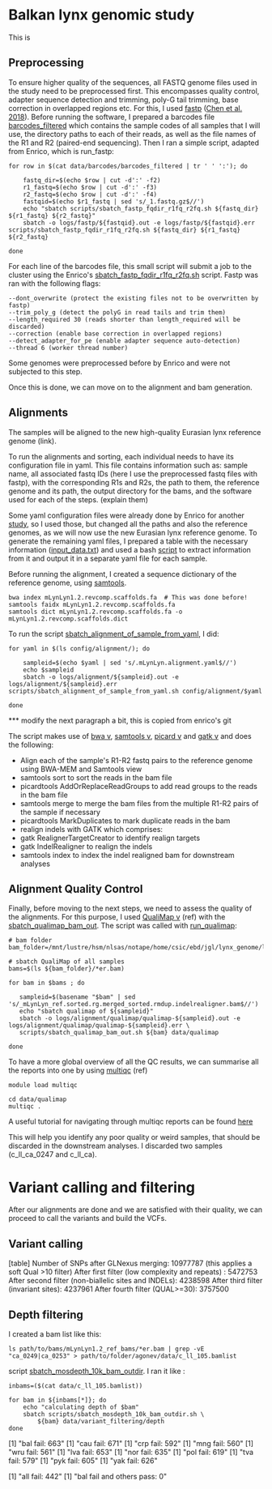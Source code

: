 # Balkan lynx genomic study

This is 

## Preprocessing

To ensure higher quality of the sequences, all FASTQ genome files used in the study need to be preprocessed first. This encompasses quality control, adapter sequence detection and trimming, poly-G tail trimming, base correction in overlapped regions etc. For this, I used [fastp](https://github.com/OpenGene/fastp) ([Chen et al. 2018](https://doi.org/10.1093/bioinformatics/bty560)). Before running the software, I prepared a barcodes file [barcodes_filtered](data/barcodes/barcodes_filtered) which contains the sample codes of all samples that I will use, the directory paths to each of their reads, as well as the file names of the R1 and R2 (paired-end sequencing). Then I ran a simple script, adapted from Enrico, which is run_fastp:

```
for row in $(cat data/barcodes/barcodes_filtered | tr ' ' ':'); do
    
    fastq_dir=$(echo $row | cut -d':' -f2)
    r1_fastq=$(echo $row | cut -d':' -f3)
    r2_fastq=$(echo $row | cut -d':' -f4)
    fastqid=$(echo $r1_fastq | sed 's/_1.fastq.gz$//')
    echo "sbatch scripts/sbatch_fastp_fqdir_r1fq_r2fq.sh ${fastq_dir} ${r1_fastq} ${r2_fastq}"
    sbatch -o logs/fastp/${fastqid}.out -e logs/fastp/${fastqid}.err scripts/sbatch_fastp_fqdir_r1fq_r2fq.sh ${fastq_dir} ${r1_fastq} ${r2_fastq}

done
```

For each line of the barcodes file, this small script will submit a job to the cluster using the Enrico's [sbatch_fastp_fqdir_r1fq_r2fq.sh](scripts/sbatch_fastp_fqdir_r1fq_r2fq.sh) script. Fastp was ran with the following flags:

```
--dont_overwrite (protect the existing files not to be overwritten by fastp)
--trim_poly_g (detect the polyG in read tails and trim them)
--length_required 30 (reads shorter than length_required will be discarded)
--correction (enable base correction in overlapped regions)
--detect_adapter_for_pe (enable adapter sequence auto-detection)
--thread 6 (worker thread number)
```


Some genomes were preprocessed before by Enrico and were not subjected to this step.

Once this is done, we can move on to the alignment and bam generation.



## Alignments

The samples will be aligned to the new high-quality Eurasian lynx reference genome (link). 

To run the alignments and sorting, each individual needs to have its configuration file in yaml. This file contains information such as: sample name, all associated fastq IDs (here I use the preprocessed fastq files with fastp), with the corresponding R1s and R2s, the path to them, the reference genome and its path, the output directory for the bams, and the software used for each of the steps. (explain them)

Some yaml configuration files were already done by Enrico for another [study](https://github.com/Enricobazzi/Lynxtrogression_v2/tree/main/config/alignment), so I used those, but changed all the paths and also the reference genomes, as we will now use the new Eurasian lynx reference genome. To generate the remaining yaml files, I prepared a table with the necessary information ([input_data.txt](config/test/input_data.txt)) and used a bash [script](config/test/group_individual_yamls.sh) to extract information from it and output it in a separate yaml file for each sample. 

Before running the alignment, I created a sequence dictionary of the reference genome, using [samtools](https://github.com/samtools/samtools).

```
bwa index mLynLyn1.2.revcomp.scaffolds.fa  # This was done before!
samtools faidx mLynLyn1.2.revcomp.scaffolds.fa
samtools dict mLynLyn1.2.revcomp.scaffolds.fa -o mLynLyn1.2.revcomp.scaffolds.dict
```

To run the script [sbatch_alignment_of_sample_from_yaml](scripts/sbatch_alignment_of_sample_from_yaml.sh), I did:

```
for yaml in $(ls config/alignment/); do

    sampleid=$(echo $yaml | sed 's/.mLynLyn.alignment.yaml$//')
    echo $sampleid
    sbatch -o logs/alignment/${sampleid}.out -e logs/alignment/${sampleid}.err scripts/sbatch_alignment_of_sample_from_yaml.sh config/alignment/$yaml

done
```

*** modify the next paragraph a bit, this is copied from enrico's git

The script makes use of [bwa v](), [samtools v](), [picard v]() and [gatk v]() and does the following: 
 - Align each of the sample's R1-R2 fastq pairs to the reference genome using BWA-MEM and Samtools view
 - samtools sort to sort the reads in the bam file
 - picardtools AddOrReplaceReadGroups to add read groups to the reads in the bam file
 - samtools merge to merge the bam files from the multiple R1-R2 pairs of the sample if necessary
 - picardtools MarkDuplicates to mark duplicate reads in the bam
 - realign indels with GATK which comprises:
 - gatk RealignerTargetCreator to identify realign targets
 - gatk IndelRealigner to realign the indels
 - samtools index to index the indel realigned bam for downstream analyses

 ## Alignment Quality Control

 Finally, before moving to the next steps, we need to assess the quality of the alignments. For this purpose, I used [QualiMap v]() (ref) with the [sbatch_qualimap_bam_out](scripts/sbatch_qualimap_bam_out.sh). The script was called with [run_qualimap](scripts/commands_and_small-scripts/run_qualimap.sh):

 ```
 # bam folder
bam_folder=/mnt/lustre/hsm/nlsas/notape/home/csic/ebd/jgl/lynx_genome/lynx_data/mLynLyn1.2_ref_bams

# sbatch QualiMap of all samples
bams=$(ls ${bam_folder}/*er.bam)

for bam in $bams ; do

    sampleid=$(basename "$bam" | sed 's/_mLynLyn_ref.sorted.rg.merged_sorted.rmdup.indelrealigner.bam$//')
    echo "sbatch qualimap of ${sampleid}"
    sbatch -o logs/alignment/qualimap/qualimap-${sampleid}.out -e logs/alignment/qualimap/qualimap-${sampleid}.err \
    scripts/sbatch_qualimap_bam_out.sh ${bam} data/qualimap

done
```

To have a more global overview of all the QC results, we can summarise all the reports into one by using [multiqc]() (ref)

```
module load multiqc 

cd data/qualimap
multiqc .
```
A useful tutorial for navigating through multiqc reports can be found [here](https://youtu.be/qPbIlO_KWN0) 

This will help you identify any poor quality or weird samples, that should be discarded in the downstream analyses. I discarded two samples (c_ll_ca_0247 and c_ll_ca).

# Variant calling and filtering

After our alignments are done and we are satisfied with their quality, we can proceed to call the variants and build the VCFs.

## Variant calling

[table]
Number of SNPs after GLNexus merging: 10977787 (this applies a soft Qual >10 filter)
After first filter (low complexity and repeats) : 5472753
After second filter (non-biallelic sites and INDELs): 4238598
After third filter (invariant sites): 4237961
After fourth filter (QUAL>=30): 3757500




## Depth filtering 

I created a bam list like this: 

```
ls path/to/bams/mLynLyn1.2_ref_bams/*er.bam | grep -vE "ca_0249|ca_0253" > path/to/folder/agonev/data/c_ll_105.bamlist 
```

script [sbatch_mosdepth_10k_bam_outdir](scripts/sbatch_mosdepth_10k_bam_outdir.sh). I ran it like : 

```
inbams=($(cat data/c_ll_105.bamlist))

for bam in ${inbams[*]}; do
    echo "calculating depth of $bam"
    sbatch scripts/sbatch_mosdepth_10k_bam_outdir.sh \
        ${bam} data/variant_filtering/depth
done
```


[1] "bal fail: 663"
[1] "cau fail: 671"
[1] "crp fail: 592"
[1] "mng fail: 560"
[1] "wru fail: 561"
[1] "lva fail: 653"
[1] "nor fail: 635"
[1] "pol fail: 619"
[1] "tva fail: 579"
[1] "pyk fail: 605"
[1] "yak fail: 626"

[1] "all fail: 442"
[1] "bal fail and others pass: 0"


